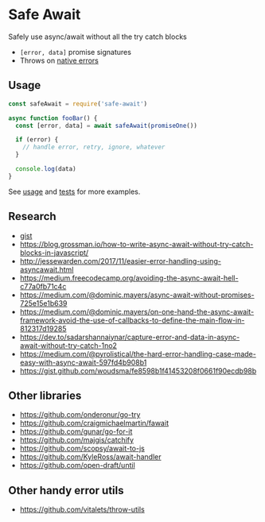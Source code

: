 # Safe Await

Safely use async/await without all the try catch blocks

- `[error, data]` promise signatures
- Throws on [native errors](https://bit.ly/2VsoCGE)

## Usage

```js
const safeAwait = require('safe-await')

async function fooBar() {
  const [error, data] = await safeAwait(promiseOne())

  if (error) {
    // handle error, retry, ignore, whatever
  }

  console.log(data)
}
```

See [usage](./usage.js) and [tests](./tests) for more examples.

## Research

- [gist](https://gist.github.com/DavidWells/54f9dd1af4a489e5f1358f33ce59e8ad)
- https://blog.grossman.io/how-to-write-async-await-without-try-catch-blocks-in-javascript/
- http://jessewarden.com/2017/11/easier-error-handling-using-asyncawait.html
- https://medium.freecodecamp.org/avoiding-the-async-await-hell-c77a0fb71c4c
- https://medium.com/@dominic.mayers/async-await-without-promises-725e15e1b639
- https://medium.com/@dominic.mayers/on-one-hand-the-async-await-framework-avoid-the-use-of-callbacks-to-define-the-main-flow-in-812317d19285
- https://dev.to/sadarshannaiynar/capture-error-and-data-in-async-await-without-try-catch-1no2
- https://medium.com/@pyrolistical/the-hard-error-handling-case-made-easy-with-async-await-597fd4b908b1
- https://gist.github.com/woudsma/fe8598b1f41453208f0661f90ecdb98b

## Other libraries

- https://github.com/onderonur/go-try
- https://github.com/craigmichaelmartin/fawait
- https://github.com/gunar/go-for-it
- https://github.com/majgis/catchify
- https://github.com/scopsy/await-to-js
- https://github.com/KyleRoss/await-handler
- https://github.com/open-draft/until

## Other handy error utils

- https://github.com/vitalets/throw-utils
